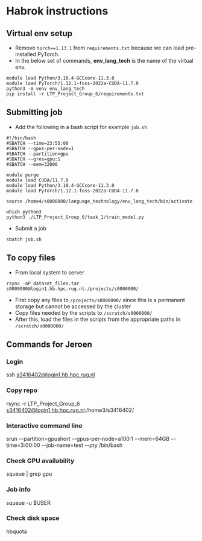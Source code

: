 # Habrok instructions

## Virtual env setup
* Remove `torch==1.13.1` from `requirements.txt` because we can load pre-installed PyTorch.
* In the below set of commands, **env_lang_tech** is the name of the virtual env.
```
module load Python/3.10.4-GCCcore-11.3.0
module load PyTorch/1.12.1-foss-2022a-CUDA-11.7.0
python3 -m venv env_lang_tech
pip install -r LTP_Project_Group_6/requirements.txt
```

## Submitting job
* Add the following in a bash script for example `job.sh`
```
#!/bin/bash
#SBATCH --time=23:55:00
#SBATCH --gpus-per-node=1
#SBATCH --partition=gpu
#SBATCH --gres=gpu:1
#SBATCH --mem=32000

module purge
module load CUDA/11.7.0
module load Python/3.10.4-GCCcore-11.3.0
module load PyTorch/1.12.1-foss-2022a-CUDA-11.7.0

source /home4/s0000000/language_technology/env_lang_tech/bin/activate

which python3
python3 ./LTP_Project_Group_6/task_1/train_model.py
```
* Submit a job
```
sbatch job.sh
```

## To copy files
* From local system to server
```
rsync -aP dataset_files.tar s0000000@login1.hb.hpc.rug.nl:/projects/s0000000/
```
* First copy any files to `/projects/s0000000/` since this is a permanent storage but cannot be accessed by the cluster
* Copy files needed by the scripts to `/scratch/s0000000/`
* After this, load the files in the scripts from the appropriate paths in `/scratch/s0000000/`

## Commands for Jeroen

### Login
ssh s3416402@login1.hb.hpc.rug.nl

### Copy repo
rsync -r LTP_Project_Group_6 s3416402@login1.hb.hpc.rug.nl:/home3/s3416402/

### Interactive command line
srun --partition=gpushort --gpus-per-node=a100:1 --mem=64GB --time=3:00:00 --job-name=test --pty /bin/bash

### Check GPU availability
squeue | grep gpu

### Job info
squeue -u $USER

### Check disk space
hbquota


